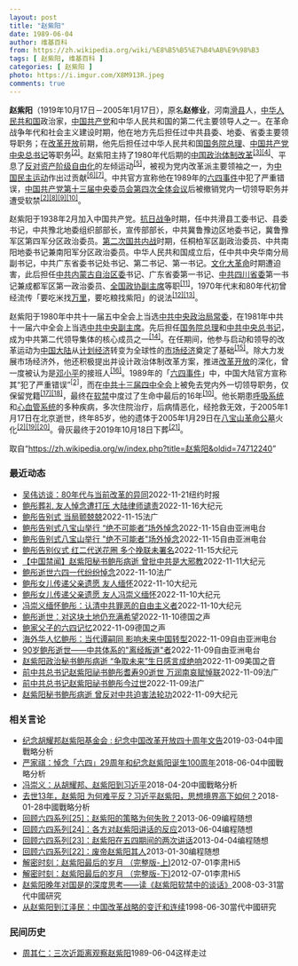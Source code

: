 ```yaml
---
layout: post
title: "赵紫阳"
date: 1989-06-04
author: 维基百科
from: https://zh.wikipedia.org/wiki/%E8%B5%B5%E7%B4%AB%E9%98%B3
tags: [ 赵紫阳, 维基百科 ]
categories: [ 赵紫阳 ]
photo: https://i.imgur.com/X8M913R.jpeg
comments: true
---
```

<div class="mw-parser-output">
<p><b>赵紫阳</b>（1919年10月17日－2005年1月17日），原名<b>赵修业</b>，河南<a href="/wiki/%E6%BB%91%E5%8E%BF" title="滑县">滑县</a>人，<a href="/wiki/%E4%B8%AD%E5%8D%8E%E4%BA%BA%E6%B0%91%E5%85%B1%E5%92%8C%E5%9B%BD" title="中华人民共和国">中华人民共和国</a>政治家，<a href="/wiki/%E4%B8%AD%E5%9B%BD%E5%85%B1%E4%BA%A7%E5%85%9A" title="中国共产党">中国共产党</a>和中华人民共和国的第二代主要领导人之一。在革命战争年代和社会主义建设时期，他在地方先后担任过中共县委、地委、省委主要领导职务；在<a href="/wiki/%E6%94%B9%E9%9D%A9%E5%BC%80%E6%94%BE" title="改革开放">改革开放</a>前期，他先后担任过中华人民共和国<a href="/wiki/%E4%B8%AD%E5%9B%BD%E5%9B%BD%E5%8A%A1%E9%99%A2%E6%80%BB%E7%90%86" class="mw-redirect" title="中国国务院总理">国务院总理</a>、<a href="/wiki/%E4%B8%AD%E5%9B%BD%E5%85%B1%E4%BA%A7%E5%85%9A%E4%B8%AD%E5%A4%AE%E6%80%BB%E4%B9%A6%E8%AE%B0" class="mw-redirect" title="中国共产党中央总书记">中国共产党中央总书记</a>等职务<sup id="cite_ref-:1_3-0" class="reference"><a href="#cite_note-:1-3">[2]</a></sup>。赵紫阳主持了1980年代后期的<a href="/wiki/%E4%B8%AD%E5%8D%8E%E4%BA%BA%E6%B0%91%E5%85%B1%E5%92%8C%E5%9B%BD%E5%8E%86%E5%8F%B2#政治体制改革" title="中华人民共和国历史">中国政治体制改革</a><sup id="cite_ref-4" class="reference"><a href="#cite_note-4">[3]</a></sup><sup id="cite_ref-:0_5-0" class="reference"><a href="#cite_note-:0-5">[4]</a></sup>、平息了<a href="/wiki/%E5%8F%8D%E5%AF%B9%E8%B5%84%E4%BA%A7%E9%98%B6%E7%BA%A7%E8%87%AA%E7%94%B1%E5%8C%96" title="反对资产阶级自由化">反对资产阶级自由化</a>的左倾运动<sup id="cite_ref-6" class="reference"><a href="#cite_note-6">[5]</a></sup>，被视为党内改革派主要领袖之一，为<a href="/wiki/%E4%B8%AD%E5%8D%8E%E4%BA%BA%E6%B0%91%E5%85%B1%E5%92%8C%E5%9B%BD%E6%B0%91%E4%B8%BB%E8%BF%90%E5%8A%A8" title="中华人民共和国民主运动">中国民主运动</a>作出过贡献<sup id="cite_ref-7" class="reference"><a href="#cite_note-7">[6]</a></sup><sup id="cite_ref-8" class="reference"><a href="#cite_note-8">[7]</a></sup>。中共官方宣称他在1989年的<a href="/wiki/%E5%85%AD%E5%9B%9B%E4%BA%8B%E4%BB%B6" title="六四事件">六四事件</a>中犯了严重错误，<a href="/wiki/%E4%B8%AD%E5%9B%BD%E5%85%B1%E4%BA%A7%E5%85%9A%E7%AC%AC%E5%8D%81%E4%B8%89%E5%B1%8A%E4%B8%AD%E5%A4%AE%E5%A7%94%E5%91%98%E4%BC%9A%E7%AC%AC%E5%9B%9B%E6%AC%A1%E5%85%A8%E4%BD%93%E4%BC%9A%E8%AE%AE" title="中国共产党第十三届中央委员会第四次全体会议">中国共产党第十三届中央委员会第四次全体会议</a>后被撤销党内一切领导职务并遭受软禁<sup id="cite_ref-:1_3-1" class="reference"><a href="#cite_note-:1-3">[2]</a></sup><sup id="cite_ref-9" class="reference"><a href="#cite_note-9">[8]</a></sup><sup id="cite_ref-:2_10-0" class="reference"><a href="#cite_note-:2-10">[9]</a></sup><sup id="cite_ref-:4_11-0" class="reference"><a href="#cite_note-:4-11">[10]</a></sup>。
</p><p>赵紫阳于1938年2月加入中国共产党。<a href="/wiki/%E6%8A%97%E6%97%A5%E6%88%98%E4%BA%89" class="mw-redirect" title="抗日战争">抗日战争</a>时期，任中共滑县工委书记、县委书记，中共豫北地委组织部部长，宣传部部长，中共冀鲁豫边区地委书记，冀鲁豫军区第四军分区政治委员。<a href="/wiki/%E7%AC%AC%E4%BA%8C%E6%AC%A1%E5%9B%BD%E5%85%B1%E5%86%85%E6%88%98" title="第二次国共内战">第二次国共内战</a>时期，任桐柏军区副政治委员、中共南阳地委书记兼南阳军分区政治委员。中华人民共和国成立后，任中共中央华南分局副书记，中共广东省委书记处书记、第二书记、第一书记。<a href="/wiki/%E6%96%87%E5%8C%96%E5%A4%A7%E9%9D%A9%E5%91%BD" title="文化大革命">文化大革命</a>时期遭迫害，此后担任<a href="/wiki/%E4%B8%AD%E5%9B%BD%E5%85%B1%E4%BA%A7%E5%85%9A%E5%86%85%E8%92%99%E5%8F%A4%E8%87%AA%E6%B2%BB%E5%8C%BA%E5%A7%94%E5%91%98%E4%BC%9A" title="中国共产党内蒙古自治区委员会">中共内蒙古自治区委</a>书记、广东省委第一书记、<a href="/wiki/%E4%B8%AD%E5%85%B1%E5%9B%9B%E5%B7%9D%E7%9C%81%E5%A7%94" class="mw-redirect" title="中共四川省委">中共四川省委</a>第一书记兼成都军区第一政治委员、<a href="/wiki/%E5%85%A8%E5%9B%BD%E6%94%BF%E5%8D%8F%E5%89%AF%E4%B8%BB%E5%B8%AD" class="mw-redirect" title="全国政协副主席">全国政协副主席</a>等职<sup id="cite_ref-bkqs_12-0" class="reference"><a href="#cite_note-bkqs-12">[11]</a></sup>，1970年代末和80年代初曾经流传「要吃米找<a href="/wiki/%E4%B8%87%E9%87%8C" title="万里">万里</a>，要吃粮找紫阳」的说法<sup id="cite_ref-13" class="reference"><a href="#cite_note-13">[12]</a></sup><sup id="cite_ref-14" class="reference"><a href="#cite_note-14">[13]</a></sup>。
</p><p>赵紫阳于1980年中共十一届五中全会上当选<a href="/wiki/%E4%B8%AD%E5%85%B1%E4%B8%AD%E5%A4%AE%E6%94%BF%E6%B2%BB%E5%B1%80%E5%B8%B8%E5%A7%94" class="mw-redirect" title="中共中央政治局常委">中共中央政治局常委</a>，在1981年中共十一届六中全会上当选<a href="/wiki/%E4%B8%AD%E5%85%B1%E4%B8%AD%E5%A4%AE%E5%89%AF%E4%B8%BB%E5%B8%AD" class="mw-redirect" title="中共中央副主席">中共中央副主席</a>。先后担任<a href="/wiki/%E4%B8%AD%E5%8D%8E%E4%BA%BA%E6%B0%91%E5%85%B1%E5%92%8C%E5%9B%BD%E5%9B%BD%E5%8A%A1%E9%99%A2%E6%80%BB%E7%90%86" title="中华人民共和国国务院总理">国务院总理</a>和<a href="/wiki/%E4%B8%AD%E5%9B%BD%E5%85%B1%E4%BA%A7%E5%85%9A%E4%B8%AD%E5%A4%AE%E5%A7%94%E5%91%98%E4%BC%9A%E6%80%BB%E4%B9%A6%E8%AE%B0" title="中国共产党中央委员会总书记">中共中央总书记</a>，成为中共第二代领导集体的核心成员之一<sup id="cite_ref-15" class="reference"><a href="#cite_note-15">[14]</a></sup>。在任期间，他参与启动和领导的改革运动为<a href="/wiki/%E4%B8%AD%E5%9B%BD%E5%A4%A7%E9%99%86" title="中国大陆">中国大陆</a>从<a href="/wiki/%E8%AE%A1%E5%88%92%E7%BB%8F%E6%B5%8E" class="mw-redirect" title="计划经济">计划经济</a>转变为全球性的<a href="/wiki/%E5%B8%82%E5%9C%BA%E7%BB%8F%E6%B5%8E" title="市场经济">市场经济</a>奠定了基础<sup id="cite_ref-16" class="reference"><a href="#cite_note-16">[15]</a></sup>。除大力发展市场经济外，他还积极提出并设计政治体制改革方案，推进<a href="/wiki/%E6%94%B9%E9%9D%A9%E5%BC%80%E6%94%BE" title="改革开放">改革开放</a>的深化，曾一度被认为是<a href="/wiki/%E9%82%93%E5%B0%8F%E5%B9%B3" title="邓小平">邓小平</a>的接班人<sup id="cite_ref-17" class="reference"><a href="#cite_note-17">[16]</a></sup>。1989年的「<a href="/wiki/%E5%85%AD%E5%9B%9B%E4%BA%8B%E4%BB%B6" title="六四事件">六四事件</a>」中，中国大陆官方宣称其“犯了严重错误”<sup id="cite_ref-:1_3-2" class="reference"><a href="#cite_note-:1-3">[2]</a></sup>，而在<a href="/wiki/%E4%B8%AD%E5%85%B1%E5%8D%81%E4%B8%89%E5%B1%8A%E5%9B%9B%E4%B8%AD%E5%85%A8%E4%BC%9A" class="mw-redirect" title="中共十三届四中全会">中共十三届四中全会</a>上被免去党内外一切领导职务，仅保留党籍<sup id="cite_ref-18" class="reference"><a href="#cite_note-18">[17]</a></sup><sup id="cite_ref-19" class="reference"><a href="#cite_note-19">[18]</a></sup>，最终在<a href="/wiki/%E8%BD%AF%E7%A6%81" class="mw-redirect" title="软禁">软禁</a>中度过了生命中最后的16年<sup id="cite_ref-:4_11-1" class="reference"><a href="#cite_note-:4-11">[10]</a></sup>。他长期患<a href="/wiki/%E5%91%BC%E5%90%B8%E7%B3%BB%E7%BB%9F" class="mw-redirect" title="呼吸系统">呼吸系统</a>和<a href="/wiki/%E5%BF%83%E8%A1%80%E7%AE%A1%E7%B3%BB%E7%BB%9F" class="mw-redirect" title="心血管系统">心血管系统</a>的多种疾病，多次住院治疗，后病情恶化，经抢救无效，于2005年1月17日在北京逝世，终年85岁，他的遗体于2005年1月29日在<a href="/wiki/%E5%85%AB%E5%AE%9D%E5%B1%B1%E9%9D%A9%E5%91%BD%E5%85%AC%E5%A2%93" class="mw-redirect" title="八宝山革命公墓">八宝山革命公墓</a>火化<sup id="cite_ref-:1_3-3" class="reference"><a href="#cite_note-:1-3">[2]</a></sup><sup id="cite_ref-20" class="reference"><a href="#cite_note-20">[19]</a></sup><sup id="cite_ref-21" class="reference"><a href="#cite_note-21">[20]</a></sup>。骨灰最终于2019年10月18日下葬<sup id="cite_ref-22" class="reference"><a href="#cite_note-22">[21]</a></sup>。
</p>
</div><noscript><img src="//zh.wikipedia.org/wiki/Special:CentralAutoLogin/start?type=1x1" alt="" title="" width="1" height="1" style="border: none; position: absolute;"></noscript>
<div class="printfooter" data-nosnippet="">取自“<a dir="ltr" href="https://zh.wikipedia.org/w/index.php?title=赵紫阳&amp;oldid=74712240">https://zh.wikipedia.org/w/index.php?title=赵紫阳&amp;oldid=74712240</a>”</div><div id="recent-news"><h3>最近动态</h3><ul><li><a href="https://nodebe4.github.io/waimei/2022-11-21/%E5%90%B4%E4%BC%9F%E8%AE%BF%E8%B0%88-80%E5%B9%B4%E4%BB%A3%E4%B8%8E%E5%BD%93%E5%89%8D%E6%94%B9%E9%9D%A9%E7%9A%84%E5%BC%82%E5%90%8C" title="吴伟访谈：80年代与当前改革的异同—— 储百亮 2014年1月13日 吴伟是一位前体制内官员。上世纪80年代，他曾深度介入时任中共中央总书记赵紫阳主导的有限政治改革。吴伟也曾担任赵紫阳高级幕僚鲍...">吴伟访谈：80年代与当前改革的异同</a><time>2022-11-21</time><a class="tag">纽约时报</a></li>
<li><a href="https://nodebe4.github.io/waimei/2022-11-16/%E9%B2%8D%E5%BD%A4%E8%91%AC%E7%A4%BC-%E5%8F%8B%E4%BA%BA%E6%82%BC%E5%BF%B5%E9%81%AD%E6%89%93%E5%8E%8B-%E5%A4%A7%E9%99%86%E5%BE%8B%E5%B8%88%E8%B0%B4%E8%B4%A3" title="鲍彤葬礼 友人悼念遭打压 大陆律师谴责—— 【大纪元2022年11月16日讯】（大纪元记者夏松、骆亚采访报导）前中共总书记赵紫阳的政治秘书鲍彤的告别仪式15日11时在八宝山举行。当局封锁消息，严...">鲍彤葬礼 友人悼念遭打压 大陆律师谴责</a><time>2022-11-16</time><a class="tag">大纪元</a></li>
<li><a href="https://nodebe4.github.io/waimei/2022-11-15/%E9%B2%8D%E5%BD%A4%E5%91%8A%E5%88%AB%E5%BC%8F-%E5%BD%93%E5%B1%80%E9%A2%A4%E5%85%A2%E5%85%A2" title="鲍彤告别式 当局颤兢兢—— 15/11/2022 - 23:24 鲍彤的名字与中共前总书记赵紫阳、与“六四”事件难解难分。11月15日北京时间11时，鲍彤告别式在北京八宝山公墓举行，许多人被禁止...">鲍彤告别式 当局颤兢兢</a><time>2022-11-15</time><a class="tag">法广</a></li>
<li><a href="https://nodebe4.github.io/waimei/2022-11-15/%E9%B2%8D%E5%BD%A4%E5%91%8A%E5%88%AB%E5%BC%8F%E5%85%AB%E5%AE%9D%E5%B1%B1%E4%B8%BE%E8%A1%8C-%E7%BB%9D%E4%B8%8D%E5%8F%AF%E8%83%BD%E8%80%85-%E5%9C%BA%E5%A4%96%E6%82%BC%E5%BF%B5" title="鲍彤告别式八宝山举行 “绝不可能者”场外悼念—— 前中共总书记赵紫阳的秘书鲍彤上周去世，本周二（11月15日）在北京市八宝山革命公墓举行告别式。中国政府依然百般阻挠许多想要参加仪式的民主派人士，...">鲍彤告别式八宝山举行 “绝不可能者”场外悼念</a><time>2022-11-15</time><a class="tag">自由亚洲电台</a></li>
<li><a href="https://nodebe4.github.io/waimei/2022-11-15/%E9%B2%8D%E5%BD%A4%E5%91%8A%E5%88%AB%E5%BC%8F%E5%85%AB%E5%AE%9D%E5%B1%B1%E4%B8%BE%E8%A1%8C-%E7%BB%9D%E4%B8%8D%E5%8F%AF%E8%83%BD%E8%80%85-%E5%9C%BA%E5%A4%96%E6%82%BC%E5%BF%B5" title="鲍彤告别式八宝山举行 “绝不可能者”场外悼念—— 前中共总书记赵紫阳的秘书鲍彤上周去世，本周二（11月15日）在北京市八宝山革命公墓举行告别式。中国政府依然百般阻挠许多想要参加仪式的民主派人士，...">鲍彤告别式八宝山举行  "绝不可能者"场外悼念</a><time>2022-11-15</time><a class="tag">自由亚洲电台</a></li>
<li><a href="https://nodebe4.github.io/waimei/2022-11-15/%E9%B2%8D%E5%BD%A4%E5%91%8A%E5%88%AB%E4%BB%AA%E5%BC%8F-%E7%BA%A2%E4%BA%8C%E4%BB%A3%E9%80%81%E8%8A%B1%E5%9C%88-%E5%A4%9A%E4%B8%AA%E6%8C%BD%E8%81%94%E6%9C%AA%E7%BD%B2%E5%90%8D" title="鲍彤告别仪式 红二代送花圈 多个挽联未署名—— 【大纪元2022年11月15日讯】（大纪元记者李韵综合报导）前中共总书记赵紫阳的政治秘书鲍彤的告别仪式15日在八宝山举行。包括王雁南、胡德华等红二...">鲍彤告别仪式 红二代送花圈 多个挽联未署名</a><time>2022-11-15</time><a class="tag">大纪元</a></li>
<li><a href="https://nodebe4.github.io/waimei/2022-11-11/%E4%B8%AD%E5%9B%BD%E7%A6%81%E9%97%BB-%E8%B5%B5%E7%B4%AB%E9%98%B3%E7%A7%98%E4%B9%A6%E9%B2%8D%E5%BD%A4%E7%97%85%E9%80%9D-%E6%9B%BE%E6%89%B9%E4%B8%AD%E5%85%B1%E6%98%AF%E5%A4%A7%E9%82%AA%E6%95%99" title="【中国禁闻】赵紫阳秘书鲍彤病逝 曾批中共是大邪教—— 【大纪元2022年11月11日讯】（新唐人中国禁闻11月10日完整版）中国大面积取消航班，各界质疑；赵紫阳秘书鲍彤病逝，曾批中共是大邪教；加...">【中国禁闻】赵紫阳秘书鲍彤病逝 曾批中共是大邪教</a><time>2022-11-11</time><a class="tag">大纪元</a></li>
<li><a href="https://nodebe4.github.io/waimei/2022-11-10/%E9%B2%8D%E5%BD%A4%E9%80%9D%E4%B8%96%E5%85%AD%E5%9B%9B%E4%B8%80%E4%BB%A3%E7%BA%B7%E7%BA%B7%E6%82%BC%E5%BF%B5" title="鲍彤逝世六四一代纷纷悼念—— 10/11/2022 - 17:20 前中共总书记赵紫阳政治祕书鲍彤昨天过世。鲍彤曾在六四天安门事件中反对武力镇压并被逮捕，“六四一代”如今纷纷在网上悼念。鲍彤告别...">鲍彤逝世六四一代纷纷悼念</a><time>2022-11-10</time><a class="tag">法广</a></li>
<li><a href="https://nodebe4.github.io/waimei/2022-11-10/%E9%B2%8D%E5%BD%A4%E5%A5%B3%E5%84%BF%E4%BC%A0%E9%80%92%E7%88%B6%E4%BA%B2%E9%81%97%E6%84%BF-%E5%8F%8B%E4%BA%BA%E7%BC%85%E6%80%80" title="鲍彤女儿传递父亲遗愿 友人缅怀—— 【大纪元2022年11月10日讯】（大纪元记者宁海钟、骆亚报导）前中共总书记赵紫阳的秘书鲍彤周三（11月9日）离世，享耆寿90岁。海内外很多知识分子和关注中国...">鲍彤女儿传递父亲遗愿 友人缅怀</a><time>2022-11-10</time><a class="tag">大纪元</a></li>
<li><a href="https://nodebe4.github.io/waimei/2022-11-10/%E9%B2%8D%E5%BD%A4%E5%A5%B3%E5%84%BF%E4%BC%A0%E9%80%92%E7%88%B6%E4%BA%B2%E9%81%97%E6%84%BF-%E5%8F%8B%E4%BA%BA%E5%86%AF%E5%B4%87%E4%B9%89%E7%BC%85%E6%80%80" title="鲍彤女儿传递父亲遗愿 友人冯崇义缅怀—— 【大纪元2022年11月10日讯】（大纪元记者宁海钟、骆亚报导）前中共总书记赵紫阳的秘书鲍彤周三（11月9日）离世，享耆寿90岁。海内外很多知识分子和关...">鲍彤女儿传递父亲遗愿 友人冯崇义缅怀</a><time>2022-11-10</time><a class="tag">大纪元</a></li>
<li><a href="https://nodebe4.github.io/waimei/2022-11-10/%E5%86%AF%E5%B4%87%E4%B9%89%E7%BC%85%E6%80%80%E9%B2%8D%E5%BD%A4-%E8%AE%A4%E6%B8%85%E4%B8%AD%E5%85%B1%E7%BD%AA%E6%81%B6%E7%9A%84%E8%87%AA%E7%94%B1%E4%B8%BB%E4%B9%89%E8%80%85" title="冯崇义缅怀鲍彤：认清中共罪恶的自由主义者—— 【大纪元2022年11月10日讯】（大纪元记者宁海钟、骆亚报导）前中共总书记赵紫阳的秘书鲍彤周三（11月9日）离世，享耆寿90岁。海内外很多知识分子...">冯崇义缅怀鲍彤：认清中共罪恶的自由主义者</a><time>2022-11-10</time><a class="tag">大纪元</a></li>
<li><a href="https://nodebe4.github.io/waimei/2022-11-10/%E9%B2%8D%E5%BD%A4%E9%80%9D%E4%B8%96-%E5%AF%B9%E8%BF%99%E5%9D%97%E5%9C%9F%E5%9C%B0%E4%BB%8D%E5%85%85%E6%BB%A1%E5%B8%8C%E6%9C%9B" title="鲍彤逝世：对这块土地仍充满希望—— 德国之声中文网2022-11-10T06:45:08.341Z 鲍彤曾任中共最高领导人赵紫阳秘书的政治人物，是八九年六四学运时期中国当局逮捕的最高级别官员（资...">鲍彤逝世：对这块土地仍充满希望</a><time>2022-11-10</time><a class="tag">德国之声</a></li>
<li><a href="https://nodebe4.github.io/waimei/2022-11-09/%E9%B2%8D%E5%AE%B6%E7%88%B6%E5%AD%90%E7%9A%84%E5%85%AD%E5%9B%9B%E8%AE%B0%E5%BF%86" title="鲍家父子的六四记忆—— 1989年6月4日的一场悲剧，让包括中共前总书记赵紫阳秘书鲍彤和他的儿子鲍朴在内，无数中国人的命运发生重大改变；2022年，当年反对武力镇压的鲍彤以90岁高龄离世。鲍家父...">鲍家父子的六四记忆</a><time>2022-11-09</time><a class="tag">德国之声</a></li>
<li><a href="https://nodebe4.github.io/waimei/2022-11-09/%E6%B5%B7%E5%A4%96%E5%8D%8E%E4%BA%BA%E5%BF%86%E9%B2%8D%E5%BD%A4-%E5%BD%93%E4%BB%A3%E8%B0%AD%E5%97%A3%E5%90%8C-%E5%BD%B1%E5%93%8D%E6%9C%AA%E6%9D%A5%E4%B8%AD%E5%9B%BD%E8%BD%AC%E5%9E%8B" title="海外华人忆鲍彤：当代谭嗣同 影响未来中国转型—— 前中共总书记赵紫阳的秘书鲍彤周三（11月9日）去世，令海内外很多知识份子和关注中国未来前途的人士感到哀痛和遗憾。如何评价他的一生对中国改革发展的...">海外华人忆鲍彤：当代谭嗣同  影响未来中国转型</a><time>2022-11-09</time><a class="tag">自由亚洲电台</a></li>
<li><a href="https://nodebe4.github.io/waimei/2022-11-09/90%E5%B2%81%E9%B2%8D%E5%BD%A4%E9%80%9D%E4%B8%96-%E4%B8%AD%E5%85%B1%E4%BD%93%E7%B3%BB%E7%9A%84-%E7%A6%BB%E7%BB%8F%E5%8F%9B%E9%81%93-%E8%80%85" title="90岁鲍彤逝世——中共体系的”离经叛道”者—— 前中共总书记赵紫阳秘书鲍彤11月9日上午去世，享耆寿90岁。鲍彤是&quot;六四&quot;事件中被判刑、被开除党籍职位最高的中共官员。他长期处...">90岁鲍彤逝世——中共体系的"离经叛道"者</a><time>2022-11-09</time><a class="tag">自由亚洲电台</a></li>
<li><a href="https://nodebe4.github.io/waimei/2022-11-09/%E8%B5%B5%E7%B4%AB%E9%98%B3%E6%94%BF%E6%B2%BB%E7%A7%98%E4%B9%A6%E9%B2%8D%E5%BD%A4%E7%97%85%E9%80%9D-%E4%BA%89%E5%8F%96%E6%9C%AA%E6%9D%A5-%E7%94%9F%E6%97%A5%E6%84%9F%E8%A8%80%E6%88%90%E7%BB%9D%E5%93%8D" title="赵紫阳政治秘书鲍彤病逝 “争取未来”生日感言成绝响—— Wed, 09 Nov 2022 18:50:00 GMT 鲍彤生前在北京家中（资料照） 原中国改革派领导人赵紫阳重要智囊、著名批评人士鲍...">赵紫阳政治秘书鲍彤病逝 “争取未来”生日感言成绝响</a><time>2022-11-09</time><a class="tag">美国之音</a></li>
<li><a href="https://nodebe4.github.io/waimei/2022-11-09/%E5%89%8D%E4%B8%AD%E5%85%B1%E6%80%BB%E4%B9%A6%E8%AE%B0%E8%B5%B5%E7%B4%AB%E9%98%B3%E7%A5%95%E4%B9%A6%E9%B2%8D%E5%BD%A4%E8%80%86%E5%AF%BF90%E9%80%9D%E4%B8%96-%E4%B8%87%E6%B6%A6%E5%8D%97%E5%93%80%E8%B5%8B%E6%82%BC%E8%81%94" title="前中共总书记赵紫阳祕书鲍彤耆寿90逝世 万润南哀赋悼联—— 09/11/2022 - 17:30 前中共总书记赵紫阳政治祕书鲍彤今天辞世，享耆寿90岁。鲍彤曾在1989年天安门事件中反对当局以武...">前中共总书记赵紫阳祕书鲍彤耆寿90逝世 万润南哀赋悼联</a><time>2022-11-09</time><a class="tag">法广</a></li>
<li><a href="https://nodebe4.github.io/waimei/2022-11-09/%E5%89%8D%E4%B8%AD%E5%85%B1%E6%80%BB%E4%B9%A6%E8%AE%B0%E8%B5%B5%E7%B4%AB%E9%98%B3%E7%A5%95%E4%B9%A6%E9%B2%8D%E5%BD%A4%E4%BB%8A%E8%BF%87%E4%B8%96" title="前中共总书记赵紫阳祕书鲍彤今过世—— 09/11/2022 - 16:05 前中共总书记赵紫阳政治祕书鲍彤今天过世，享耆寿90岁。鲍彤曾在1989年天安门事件中反对当局以武力镇压民主运动，当时他...">前中共总书记赵紫阳祕书鲍彤今过世</a><time>2022-11-09</time><a class="tag">法广</a></li>
<li><a href="https://nodebe4.github.io/waimei/2022-11-09/%E8%B5%B5%E7%B4%AB%E9%98%B3%E7%A7%98%E4%B9%A6%E9%B2%8D%E5%BD%A4%E7%97%85%E9%80%9D-%E6%9B%BE%E5%8F%8D%E5%AF%B9%E4%B8%AD%E5%85%B1%E8%BF%AB%E5%AE%B3%E6%B3%95%E8%BD%AE%E5%8A%9F" title="赵紫阳秘书鲍彤病逝 曾反对中共迫害法轮功—— 【大纪元2022年11月09日讯】（大纪元记者李净报导）中共前总书记赵紫阳的政治秘书鲍彤于11月9日在北京去世，享年90岁。“六四”天安门事件中，因...">赵紫阳秘书鲍彤病逝 曾反对中共迫害法轮功</a><time>2022-11-09</time><a class="tag">大纪元</a></li>
</ul></div><div id="open-opinion"><h3>相关言论</h3><ul><li><a href="https://nodebe4.github.io/opinion/2019-03-04/%E7%BA%AA%E5%BF%B5%E8%83%A1%E8%80%80%E9%82%A6%E8%B5%B5%E7%B4%AB%E9%98%B3%E5%9F%BA%E9%87%91%E4%BC%9A-%E7%BA%AA%E5%BF%B5%E4%B8%AD%E5%9B%BD%E6%94%B9%E9%9D%A9%E5%BC%80%E6%94%BE%E5%9B%9B%E5%8D%81%E5%91%A8%E5%B9%B4%E6%96%87%E5%91%8A/" title="">纪念胡耀邦赵紫阳基金会 : 纪念中国改革开放四十周年文告</a><time>2019-03-04</time><a class="tag">中國戰略分析</a></li>
<li><a href="https://nodebe4.github.io/opinion/2018-06-04/%E4%B8%A5%E5%AE%B6%E7%A5%BA-%E6%82%BC%E5%BF%B5-%E5%85%AD%E5%9B%9B-29%E5%91%A8%E5%B9%B4%E5%92%8C%E7%BA%AA%E5%BF%B5%E8%B5%B5%E7%B4%AB%E9%98%B3%E8%AF%9E%E7%94%9F100%E5%91%A8%E5%B9%B4/" title="严家祺">严家祺：悼念「六四」29周年和纪念赵紫阳诞生100周年</a><time>2018-06-04</time><a class="tag">中國戰略分析</a></li>
<li><a href="https://nodebe4.github.io/opinion/2018-04-20/%E5%86%AF%E5%B4%87%E4%B9%89-%E4%BB%8E%E8%83%A1%E8%80%80%E9%82%A6-%E8%B5%B5%E7%B4%AB%E9%98%B3%E5%88%B0%E4%B9%A0%E8%BF%91%E5%B9%B3/" title="冯崇义">冯崇义：从胡耀邦、赵紫阳到习近平</a><time>2018-04-20</time><a class="tag">中國戰略分析</a></li>
<li><a href="https://nodebe4.github.io/opinion/2018-01-28/%E5%8E%BB%E4%B8%9613%E5%B9%B4-%E8%B5%B5%E7%B4%AB%E9%98%B3-%E4%B8%BA%E4%BD%95%E9%9A%BE%E5%B9%B3%E5%8F%8D-%E4%B9%A0%E8%BF%91%E5%B9%B3%E8%B5%B5%E7%B4%AB%E9%98%B3-%E6%80%9D%E6%83%B3%E5%A2%83%E7%95%8C%E9%AB%98%E4%B8%8B%E5%A6%82%E4%BD%95/" title="">去世13年，赵紫阳 为何难平反？习近平赵紫阳，思想境界高下如何？</a><time>2018-01-28</time><a class="tag">中國戰略分析</a></li>
<li><a href="https://nodebe4.github.io/opinion/2013-06-09/%E5%9B%9E%E9%A1%BE%E5%85%AD%E5%9B%9B%E7%B3%BB%E5%88%97-25-%E8%B5%B5%E7%B4%AB%E9%98%B3%E7%9A%84%E7%AD%96%E7%95%A5%E4%B8%BA%E4%BD%95%E5%A4%B1%E8%B4%A5/" title="编程随想">回顾六四系列[25]：赵紫阳的策略为何失败？</a><time>2013-06-09</time><a class="tag">编程随想</a></li>
<li><a href="https://nodebe4.github.io/opinion/2013-06-04/%E5%9B%9E%E9%A1%BE%E5%85%AD%E5%9B%9B%E7%B3%BB%E5%88%97-24-%E5%90%84%E6%96%B9%E5%AF%B9%E8%B5%B5%E7%B4%AB%E9%98%B3%E8%AE%B2%E8%AF%9D%E7%9A%84%E5%8F%8D%E5%BA%94/" title="编程随想">回顾六四系列[24]：各方对赵紫阳讲话的反应</a><time>2013-06-04</time><a class="tag">编程随想</a></li>
<li><a href="https://nodebe4.github.io/opinion/2013-04-04/%E5%9B%9E%E9%A1%BE%E5%85%AD%E5%9B%9B%E7%B3%BB%E5%88%97-23-%E8%B5%B5%E7%B4%AB%E9%98%B3%E5%9C%A8%E4%BA%94%E5%9B%9B%E6%9C%9F%E9%97%B4%E7%9A%84%E4%B8%A4%E6%AC%A1%E8%AE%B2%E8%AF%9D/" title="编程随想">回顾六四系列[23]：赵紫阳在五四期间的两次讲话</a><time>2013-04-04</time><a class="tag">编程随想</a></li>
<li><a href="https://nodebe4.github.io/opinion/2013-01-30/%E5%9B%9E%E9%A1%BE%E5%85%AD%E5%9B%9B%E7%B3%BB%E5%88%97-22-%E5%BA%9F%E5%B8%9D%E8%B5%B5%E7%B4%AB%E9%98%B3%E5%85%B6%E4%BA%BA/" title="编程随想">回顾六四系列[22]：废帝赵紫阳其人</a><time>2013-01-30</time><a class="tag">编程随想</a></li>
<li><a href="https://nodebe4.github.io/opinion/2012-07-01/%E8%A7%A3%E5%AF%86%E6%97%B6%E5%88%BB-%E8%B5%B5%E7%B4%AB%E9%98%B3%E6%9C%80%E5%90%8E%E7%9A%84%E5%B2%81%E6%9C%88-%E5%AE%8C%E6%95%B4%E7%89%88-%E4%B8%8A)/" title="美国之音中文网">解密时刻：赵紫阳最后的岁月 （完整版-上)</a><time>2012-07-01</time><a class="tag">李肃Hi5</a></li>
<li><a href="https://nodebe4.github.io/opinion/2012-07-01/%E8%A7%A3%E5%AF%86%E6%97%B6%E5%88%BB-%E8%B5%B5%E7%B4%AB%E9%98%B3%E6%9C%80%E5%90%8E%E7%9A%84%E5%B2%81%E6%9C%88-%E5%AE%8C%E6%95%B4%E7%89%88-%E4%B8%8B)/" title="美国之音中文网">解密时刻：赵紫阳最后的岁月 （完整版-下)</a><time>2012-07-01</time><a class="tag">李肃Hi5</a></li>
<li><a href="https://nodebe4.github.io/opinion/2008-03-31/%E8%B5%B5%E7%B4%AB%E9%98%B3%E6%99%9A%E5%B9%B4%E5%AF%B9%E5%9B%BD%E6%98%AF%E7%9A%84%E6%B7%B1%E5%BA%A6%E6%80%9D%E8%80%83-%E8%AF%BB-%E8%B5%B5%E7%B4%AB%E9%98%B3%E8%BD%AF%E7%A6%81%E4%B8%AD%E7%9A%84%E8%B0%88%E8%AF%9D/" title="裴毅然">赵紫阳晚年对国是的深度思考――读《赵紫阳软禁中的谈话》</a><time>2008-03-31</time><a class="tag">當代中國研究</a></li>
<li><a href="https://nodebe4.github.io/opinion/1998-06-30/%E4%BB%8E%E8%B5%B5%E7%B4%AB%E9%98%B3%E5%88%B0%E6%B1%9F%E6%B3%BD%E6%B0%91-%E4%B8%AD%E5%9B%BD%E6%94%B9%E9%9D%A9%E6%88%98%E7%95%A5%E7%9A%84%E5%8F%98%E8%BF%81%E5%92%8C%E8%BF%9E%E7%BB%AD/" title="王鹏令">从赵紫阳到江泽民：中国改革战略的变迁和连续</a><time>1998-06-30</time><a class="tag">當代中國研究</a></li>
</ul></div><div id="mjls-record"><h3>民间历史</h3><ul><li><a href="https://nodebe4.github.io/mjlsh/1989-06-04/%E5%91%A8%E5%85%B6%E4%BB%81-%E4%B8%89%E6%AC%A1%E8%BF%91%E8%B7%9D%E7%A6%BB%E8%A7%82%E5%AF%9F%E8%B5%B5%E7%B4%AB%E9%98%B3/" title="周其仁">周其仁：三次近距离观察赵紫阳</a><time>1989-06-04</time><a class="tag">这样走过</a></li>
</ul></div>